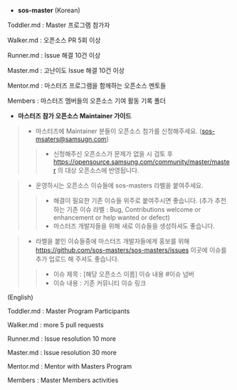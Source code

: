 - **sos-master**
 (Korean)
  
 Toddler.md : Master 프로그램 참가자 
 
 Walker.md : 오픈소스 PR 5회 이상
 
 Runner.md : Issue 해결 10건 이상
 
 Master.md : 고난이도 Issue 해결 10건 이상
 
 Mentor.md : 마스터즈 프로그램을 함께하는 오픈소스 멘토들
 
 Members : 마스터즈 멤버들의 오픈소스 기여 활동 기록 폴더
 
 
- **마스터즈 참가 오픈소스 Maintainer 가이드**
 
 >- 마스터즈에 Maintainer 분들이 오픈소스 참가를 신청해주세요. (sos-msaters@samsugn.com)
 >>- 신청해주신 오픈소스가 문제가 없을 시 검토 후 https://opensource.samsung.com/community/master/master 의 대상 오픈소스에 반영됩니다. 
 
 >- 운영하시는 오픈소스 이슈들에 sos-masters 라벨을 붙여주세요. 
 >>- 해결이 필요한 기존 이슈들 위주로 붙여주시면 좋습니다. (추가 추천하는 기존 이슈 라벨 : Bug, Contributions welcome or enhancement or help wanted or defect)
 >>- 마스터즈 개발자들을 위해 새로 이슈들을 생성하셔도 좋습니다. 

 >-  라벨을 붙인 이슈들중에 마스터즈 개발자들에게 홍보를 위해 https://github.com/sos-masters/sos-masters/issues 이곳에 이슈를 추가 업로드 해 주셔도 좋습니다.  
 >>- 이슈 제목 : [해당 오픈소스 이름] 이슈 내용 #이슈 넘버
 >>- 이슈 내용 : 기존 커뮤니티 이슈 링크
 
 (English)
 
 Toddler.md : Master Program Participants 
 
 Walker.md : more 5 pull requests 
 
 Runner.md : Issue resolution 10 more
 
 Master.md : Issue resolution  30 more
 
 Mentor.md : Mentor with Masters Program
 
 Members : Master Members activities
 
 
